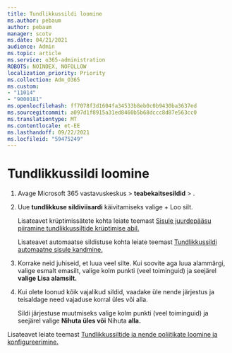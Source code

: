 ```yaml
---
title: Tundlikkussildi loomine
ms.author: pebaum
author: pebaum
manager: scotv
ms.date: 04/21/2021
audience: Admin
ms.topic: article
ms.service: o365-administration
ROBOTS: NOINDEX, NOFOLLOW
localization_priority: Priority
ms.collection: Adm_O365
ms.custom:
- "11014"
- "9000181"
ms.openlocfilehash: ff7078f3d1604fa34533b8eb0c0b9430ba3637ed
ms.sourcegitcommit: a097d1f8915a31ed8460b5b68dccc8d87e563cc0
ms.translationtype: MT
ms.contentlocale: et-EE
ms.lasthandoff: 09/22/2021
ms.locfileid: "59475249"
---
```

# <a name="how-to-create-a-sensitivity-label"></a>Tundlikkussildi loomine

1. Avage Microsoft 365 vastavuskeskus > **teabekaitsesildid**  >  .

1. Uue **tundlikkuse sildiviisardi** käivitamiseks valige + Loo silt.

    Lisateavet krüptimissätete kohta leiate teemast [Sisule juurdepääsu piiramine tundlikkussiltide krüptimise abil.](https://go.microsoft.com/fwlink/?linkid=2106331)

    Lisateavet automaatse sildistuse kohta leiate teemast [Tundlikkussildi automaatne sisule kandmine.](https://go.microsoft.com/fwlink/?linkid=2105837)

1. Korrake neid juhiseid, et luua veel silte. Kui soovite aga luua alammärgi, valige esmalt emasilt, valige kolm punkti (veel toiminguid) ja seejärel **valige Lisa alamsilt.**

1. Kui olete loonud kõik vajalikud sildid, vaadake üle nende järjestus ja teisaldage need vajaduse korral üles või alla. 
    
    Sildi järjestuse muutmiseks valige kolm punkti (veel toiminguid) ja seejärel valige **Nihuta üles või** Nihuta **alla.**

Lisateavet leiate teemast [Tundlikkussiltide ja nende poliitikate loomine ja konfigureerimine.](https://docs.microsoft.com/microsoft-365/compliance/create-sensitivity-labels)
